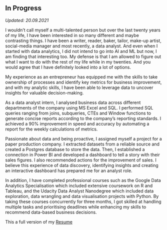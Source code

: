 ## In Progress  
*Updated: 20.09.2021* 

I wouldn’t call myself a multi-talented person but over the last twenty years of my life, I have been interested in so many different and maybe contrasting things. I have been a writer, reader, baker, tailor, make-up artist, social-media manager and most recently, a data analyst. And even when I started with data analytics, I did not intend to go into AI and ML but now, I am finding that interesting too. My defense is that I am allowed to figure out what I  want to do with the rest of my life while in my twenties. And you would agree that I have definitely looked into a lot of options.

My experience as an entrepreneur has equipped me with the skills to take ownership of processes and identify key metrics for business improvement, and with my analytic skills, I have been able to leverage data to uncover insights for valuable decision-making. 

As a data analyst intern, I analysed business data across different departments of the company using MS Excel and SQL. I performed SQL queries ranging from joins, subqueries, CTEs and Window functions to generate concise reports according to the company’s reporting standards. I achieved a 90% improvement in speed and accuracy by automating a report for the weekly calculations of metrics.

Passionate about data and being proactive, I assigned myself a project for a paper production company. I extracted datasets from a reliable source and created a Postgres database to store the data. Then, I established a connection in Power BI and developed a dashboard to tell a story with their sales figures. I also recommended actions for the improvement of sales. I believe this experience of data discovery, identifying insights and creating an interactive dashboard has prepared me for an analyst role.

In addition, I have completed professional courses such as the Google Data Analytics Specialisation which included extensive coursework on R and Tableau, and the Udacity Data Analyst Nanodegree which included data exploration, data wrangling and data visualisation projects with Python. By taking these courses concurrently for three months, I got skilled at handling multiple tasks and prioritising deadlines while enhancing my skills to recommend data-based business decisions.



<p> This a full version of my <a href="https://docs.google.com/document/d/e/2PACX-1vSszLjcp8_w4UD9Ho1NMChPnFKA0ggbK_mgKJy_ftnVxaD6-3Qkxqu7kvX4HDkUftZpeV3VGfGq-2Lf/pub"> Resume </a></p>
